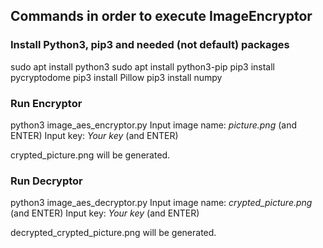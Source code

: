 

## Commands in order to execute ImageEncryptor

### Install Python3, pip3 and needed (not default) packages
sudo apt install python3
sudo apt install python3-pip
pip3 install pycryptodome
pip3 install Pillow
pip3 install numpy

### Run Encryptor
python3 image_aes_encryptor.py
Input image name: *picture.png* (and ENTER)
Input key: *Your key* (and ENTER)

crypted_picture.png will be generated.

### Run Decryptor
python3 image_aes_decryptor.py
Input image name: *crypted_picture.png* (and ENTER)
Input key: *Your key* (and ENTER)

decrypted_crypted_picture.png will be generated.
